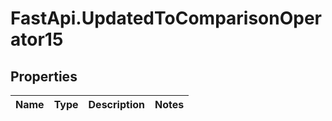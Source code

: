 # FastApi.UpdatedToComparisonOperator15

## Properties
Name | Type | Description | Notes
------------ | ------------- | ------------- | -------------
